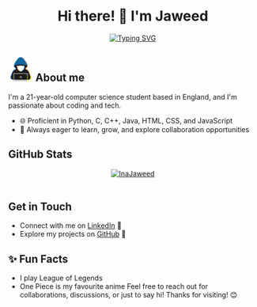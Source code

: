<h1 align="center"><b> Hi there! 👋 I'm Jaweed </b></h1>

<p align="center">
<a href="https://git.io/typing-svg"><img src="https://readme-typing-svg.demolab.com?font=Fira+Code&size=25&pause=1000&center=true&vCenter=true&random=false&width=600&height=100&lines=Computer+Science+Student;Active+Learner;Passionate+About+Coding" alt="Typing SVG" /></a>
</p>

## <picture><img src = "https://github.com/0xAbdulKhalid/0xAbdulKhalid/raw/main/assets/mdImages/about_me.gif" width = 50px></picture> **About me**
I'm a 21-year-old computer science student based in England, and I'm passionate about coding and tech.
- 🌐 Proficient in Python, C, C++, Java, HTML, CSS, and JavaScript
- 🌱 Always eager to learn, grow, and explore collaboration opportunities

## **GitHub Stats**

<div align="center">
<a href="https://github.com/InaJaweed">
  <img src="https://github-readme-stats.vercel.app/api/top-langs?username=InaJaweed&show_icons=true&locale=en&layout=compact&line_height=20&title_color=7A7ADB&icon_color=2234AE&text_color=D3D3D3&bg_color=0,000000,130F40" width="375"  alt="InaJaweed"/>
</a>
</div>

<br>

## Get in Touch
- Connect with me on [LinkedIn](https://www.linkedin.com/in/jaweedinayathulla/) 💼
- Explore my projects on [GitHub](https://github.com/InaJaweed?tab=repositories) 🚀

## ✨ Fun Facts
 - I play League of Legends
 - One Piece is my favourite anime
Feel free to reach out for collaborations, discussions, or just to say hi! Thanks for visiting! 😊
